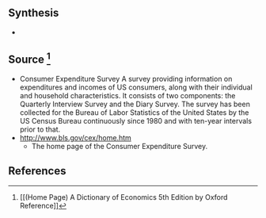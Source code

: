 ## Synthesis
- 
## Source [^1]
- Consumer Expenditure Survey A survey providing information on expenditures and incomes of US consumers, along with their individual and household characteristics. It consists of two components: the Quarterly Interview Survey and the Diary Survey. The survey has been collected for the Bureau of Labor Statistics of the United States by the US Census Bureau continuously since 1980 and with ten-year intervals prior to that.
- http://www.bls.gov/cex/home.htm
	- The home page of the Consumer Expenditure Survey.
## References

[^1]: [[(Home Page) A Dictionary of Economics 5th Edition by Oxford Reference]]